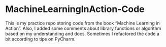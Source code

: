 # MachineLearningInAction-Code

This is my practice repo storing code from the book “Machine Learning in Action”.
Also, I added some comments about library functions or algorithm based on my understanding and docs. Sometimes I refactored the code a bit according to tips on PyCharm.
